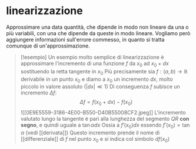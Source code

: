 # linearizzazione
Approssimare una data quantità, che dipende in modo non lineare da una o più variabili, con una che dipende da queste in modo lineare.
Vogliamo però aggiungere informazioni sull'errore commesso, in quanto si tratta comunque di un'approssimazione.

>[!esempio]
Un esempio molto semplice di linearizzazione è approssimare l'incremento di una funzione $f$ da $x_0$ ad $x_0 + dx$ sostituendo la retta tangente in $x_0$
>Più precisamente sia $f : (a,b) \to\mathbb R$ derivabile in un punto $x_0$ e diamo a $x_0$ un incremento $dx$, molto piccolo in valore assoluto ($|dx|\ll1$)
>Di conseguenza $f$ subisce un incremento $\Delta f$:
>$$\Delta f = f(x_0 + dx) - f(x_0)$$
>![[0E9E5559-3186-4E00-B550-D40B55008CF2.jpeg]]
>L'incremento valutato lungo la tangente è pari alla lunghezza del segmento $QR$ **con segno**, e quindi uguale a $\tan\alpha dx$
>Ossia a $f'(x_0) dx$ essendo $f'(x_0) = \tan\alpha$ (vedi [[derivata]])
>Questo incremento prende il nome di [[differenziale]] di $f$ nel punto $x_0$ e si indica col simbolo $df(x_0)$
